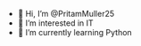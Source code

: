 - 👋 Hi, I’m @PritamMuller25
- 👀 I’m interested in IT
- 🌱 I’m currently learning Python

<!---
PritamMuller25/PritamMuller25 is a ✨ special ✨ repository because its `README.md` (this file) appears on your GitHub profile.
You can click the Preview link to take a look at your changes.
--->
